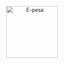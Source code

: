 <p align="center">
	<img alt="E-pesa" src="https://media2.giphy.com/media/l0HFi6Elu4pZEP2ec/giphy.gif" height="140" />
</p>